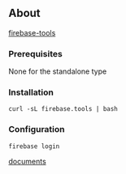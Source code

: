## About

[firebase-tools](https://github.com/firebase/firebase-tools)

### Prerequisites

None for the standalone type

### Installation

```
curl -sL firebase.tools | bash
```

### Configuration

```
firebase login
```

[documents](https://github.com/firebase/firebase-tools?tab=readme-ov-file#configuration-commands)

